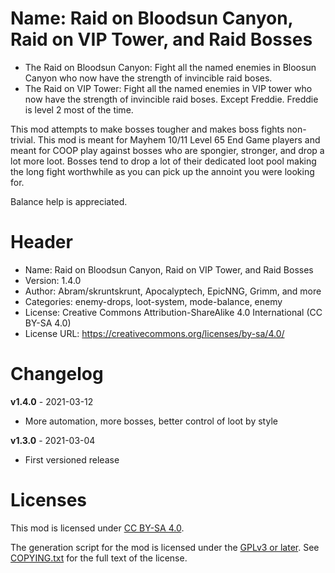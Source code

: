 Name: Raid on Bloodsun Canyon, Raid on VIP Tower, and Raid Bosses
======================

* The Raid on Bloodsun Canyon: Fight all the named enemies in
  Bloosun Canyon who now have the strength of invincible raid boses.
* The Raid on VIP Tower: Fight all the named enemies in VIP tower
  who now have the strength of invincible raid boses. Except
  Freddie. Freddie is level 2 most of the time.

This mod attempts to make bosses tougher and makes boss fights
non-trivial. This mod is meant for Mayhem 10/11 Level 65 End Game
players and meant for COOP play against bosses who are spongier,
stronger, and drop a lot more loot. Bosses tend to drop a lot of their
dedicated loot pool making the long fight worthwhile as you can pick
up the annoint you were looking for.

Balance help is appreciated.

Header
======
* Name: Raid on Bloodsun Canyon, Raid on VIP Tower, and Raid Bosses
* Version: 1.4.0
* Author: Abram/skruntskrunt,  Apocalyptech, EpicNNG, Grimm, and more
* Categories: enemy-drops, loot-system, mode-balance, enemy
* License: Creative Commons Attribution-ShareAlike 4.0 International (CC BY-SA 4.0)
* License URL: https://creativecommons.org/licenses/by-sa/4.0/


Changelog
=========
**v1.4.0** - 2021-03-12
 * More automation, more bosses, better control of loot by style

**v1.3.0** - 2021-03-04
 * First versioned release
 
Licenses
========

This mod is licensed under [CC BY-SA 4.0](https://creativecommons.org/licenses/by-sa/4.0/).

The generation script for the mod is licensed under the
[GPLv3 or later](https://www.gnu.org/licenses/quick-guide-gplv3.html).
See [COPYING.txt](../../COPYING.txt) for the full text of the license.

